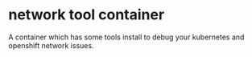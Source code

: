# network tool container

A container which has some tools install to debug your kubernetes and openshift network issues.


